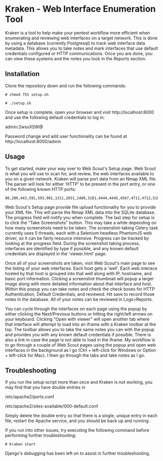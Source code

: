 # Kraken - Web Interface Enumeration Tool
Kraken is a tool to help make your pentest workflow more efficient when enumerating and reviewing web interfaces on a target network. This is done by using a database (currently Postgresql) to track web interface data metadata. This allows you to take notes and mark interfaces that use default credentials configured or HTTP communications. Once you are done, you can view these systems and the notes you took in the Reports section. 

## Installation

Clone the repository down and run the following commands:

```# chmod 755 setup.sh```

```# ./setup.sh```

Once setup is complete, open your browser and visit http://localhost:8000 and use the following default credentials to log in:

admin:2wsxXSW@

Password change and add user functionality can be found at http://localhost:8000/admin

## Usage

To get started, make your way over to Web Scout's Setup page. Web Scout is what you will use to scan for, and review, the web interfaces available to you on a given network. Kraken will parse port data from an Nmap XML file. The parser will look for either 'HTTP' to be present in the port entry, or one of the following known HTTP ports:

```
80,280,443,591,593,981,1311,2031,2480,3181,4444,4445,4567,4711,4712,5104,5280,7000,7001,7002,8000,8008,8011,8012,8013,8014,8042,8069,8080,8081,8243,8280,8281,8443,8531,8887,8888,9080,9443,11371,12443,16080,18091,18092
```

Web Scout's Setup page provide file upload functionality for you to provide your XML file. This will parse the Nmap XML data into the SQLite database. The progress field will notify you when complete. The last step for setup is to click the "Take Screenshots" button. This may take a while depending on how many screenshots need to be taken. The screenshot-taking Celery task currently uses 5 threads, each with a Selenium headless PhantomJS web driver, so it can be fairly resource intensive. Progress can be tracked by looking at the progress field. During the screenshot taking process, interfaces are identified by type if possible, and any known default credentials are displayed in the 'viewer.html' page.

Once all of your screenshots are taken, visit Web Scout's main page to see the listing of your web interfaces. Each host gets a 'well'. Each web interace hosted by that host is grouped into that well along with IP, hostname, and basic port information. Clicking a screenshot thumbnail will popup a larger image along with more detailed information about that interface and host. Within this popup you can take notes and check the check boxes for HTTP Authentication, Default Credentials, and reviewed. Hit save to record those notes in the database. All of your notes can be reviewed in Logs>Reports.

You can cycle through the interfaces on each page using the popup by either clicking the Next/Previous buttons or hitting the right/left arrows on your keyboard. Clicking "Open with viewer" will open another tab where that interface will attempt to load into an iframe with a Kraken toolbar at the top. The toolbar allows you to take the same notes you can with the popup and provides you with any known default credentials if possible. There is also a link in case the page is not able to load in the iframe. My workflow is to go through a couple of Web Scout pages using the popup and open web interfaces in the background as I go (Ctrl + left-click for Windows or Option + left-click for Mac). I then go through the tabs and take notes as I go. 

## Troubleshooting

If you run the setup script more than once and Kraken is not working, you may find that you have double entries in 

/etc/apache2/ports.conf

/etc/apache2/sites-available/000-default.conf

Simply delete the double entry so that there is a single, unique entry in each file, restart the Apache service, and you should be back up and running.

If you run into other issues, try executing the following command before performing further troubleshooting:

```# Kraken start```

Django's debugging has been left on to assist in further troubleshooting. 
